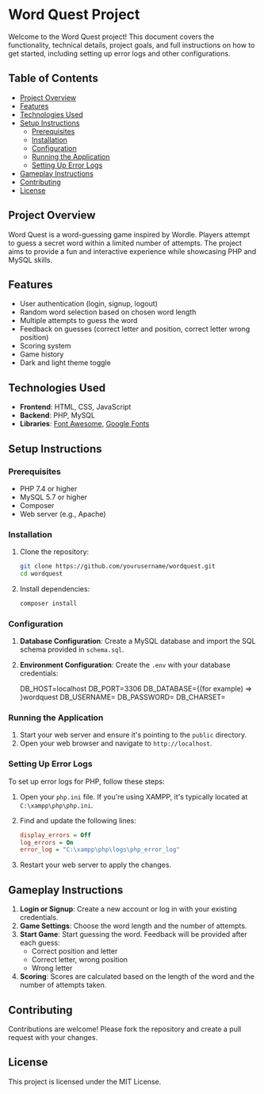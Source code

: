 # Word Quest Project

Welcome to the Word Quest project! This document covers the functionality, technical details, project goals, and full instructions on how to get started, including setting up error logs and other configurations.

## Table of Contents

- [Project Overview](#project-overview)
- [Features](#features)
- [Technologies Used](#technologies-used)
- [Setup Instructions](#setup-instructions)
  - [Prerequisites](#prerequisites)
  - [Installation](#installation)
  - [Configuration](#configuration)
  - [Running the Application](#running-the-application)
  - [Setting Up Error Logs](#setting-up-error-logs)
- [Gameplay Instructions](#gameplay-instructions)
- [Contributing](#contributing)
- [License](#license)

## Project Overview

Word Quest is a word-guessing game inspired by Wordle. Players attempt to guess a secret word within a limited number of attempts. The project aims to provide a fun and interactive experience while showcasing PHP and MySQL skills.

## Features

- User authentication (login, signup, logout)
- Random word selection based on chosen word length
- Multiple attempts to guess the word
- Feedback on guesses (correct letter and position, correct letter wrong position)
- Scoring system
- Game history
- Dark and light theme toggle

## Technologies Used

- **Frontend**: HTML, CSS, JavaScript
- **Backend**: PHP, MySQL
- **Libraries**: [Font Awesome](https://fontawesome.com/), [Google Fonts](https://fonts.google.com/)

## Setup Instructions

### Prerequisites

- PHP 7.4 or higher
- MySQL 5.7 or higher
- Composer
- Web server (e.g., Apache)

### Installation

1. Clone the repository:
   ```bash
   git clone https://github.com/yourusername/wordquest.git
   cd wordquest
   ```

2. Install dependencies:
   ```bash
   composer install
   ```

### Configuration

1. **Database Configuration**:
   Create a MySQL database and import the SQL schema provided in `schema.sql`.

2. **Environment Configuration**:
   Create the `.env` with your database credentials:

    DB_HOST=localhost
    DB_PORT=3306
    DB_DATABASE={(for example) => }wordquest
    DB_USERNAME=
    DB_PASSWORD=
    DB_CHARSET=

### Running the Application

1. Start your web server and ensure it's pointing to the `public` directory.
2. Open your web browser and navigate to `http://localhost`.

### Setting Up Error Logs

To set up error logs for PHP, follow these steps:

1. Open your `php.ini` file. If you're using XAMPP, it's typically located at `C:\xampp\php\php.ini`.

2. Find and update the following lines:
   ```ini
   display_errors = Off
   log_errors = On
   error_log = "C:\xampp\php\logs\php_error_log"
   ```

3. Restart your web server to apply the changes.

## Gameplay Instructions

1. **Login or Signup**: Create a new account or log in with your existing credentials.
2. **Game Settings**: Choose the word length and the number of attempts.
3. **Start Game**: Start guessing the word. Feedback will be provided after each guess:
   - Correct position and letter
   - Correct letter, wrong position
   - Wrong letter
4. **Scoring**: Scores are calculated based on the length of the word and the number of attempts taken.

## Contributing

Contributions are welcome! Please fork the repository and create a pull request with your changes.

## License

This project is licensed under the MIT License.